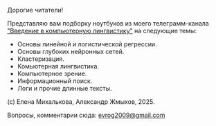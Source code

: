 Дорогие читатели!

Представляю вам подборку ноутбуков из моего телеграмм-канала ["Введение в компьютерную лингвистику"](https://t.me/freeAIintro) на следующие темы:
* Основы линейной и логистической регрессии.
* Основы глубоких нейронных сетей.
* Кластеризация.
* Комьютерная лингвистика.
* Компьютерное зрение.
* Информационный поиск.
* Логи и прочие длинные тексты.

(c) Елена Михалькова, Александр Жмыхов, 2025.

Вопросы, комментарии сюда: evrog2009@gmail.com
